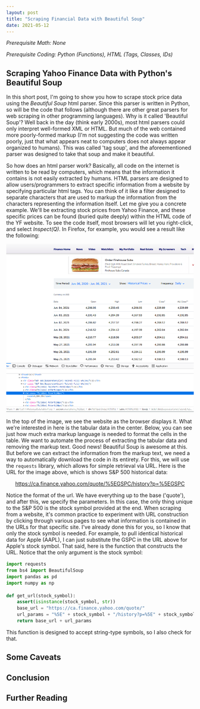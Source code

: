 ```yaml
---
layout: post
title: "Scraping Financial Data with Beautiful Soup"
date: 2021-05-12
---
```

_Prerequisite Math: None_

_Prerequisite Coding: Python (Functions), HTML (Tags, Classes, IDs)_

## Scraping Yahoo Finance Data with Python's Beautiful Soup

In this short post, I'm going to show you how to scrape stock price data using the _Beautiful Soup_ html parser. Since this parser is written in Python, so will be the code that follows (although there are other great parsers for web scraping in other programming languages). Why is it called 'Beautiful Soup'? Well back in the day (think early 2000s), most html parsers could only interpret well-formed XML or HTML. But much of the web contained more poorly-formed markup (I'm not suggesting the code was written poorly, just that what appears neat to computers does not always appear organized to humans). This was called 'tag soup', and the aforeementioned parser was designed to take that soup and make it beautiful.

So how does an html parser work? Basically, all code on the internet is written to be read by computers, which means that the information it contains is not easily extracted by humans. HTML parsers are designed to allow users/programmers to extract specific information from a website by specifying particular html tags. You can think of it like a filter designed to separate characters that are used to markup the information from the characters representing the information itself. Let me give you a concrete example. We'll be extracting stock prices from Yahoo Finance, and these specific prices can be found (buried quite deeply) within the HTML code of the YF website. To see the code itself, most browsers will let you right-click, and select _Inspect(Q)_. In Firefox, for example, you would see a result like the following:

<center><img src="/img/yahoo-finance.png" alt = "basic-nn"></center>

In the top of the image, we see the website as the browser displays it. What we're interested in here is the tabular data in the center. Below, you can see just how much extra markup language is needed to format the cells in the table. We want to automate the process of extracting the tabular data and removing the markup text. Good news! Beautiful Soup is awesome at this. But before we can extract the information from the markup text, we need a way to automatically download the code in its entirety. For this, we will use the `requests` library, which allows for simple retrieval via URL. Here is the URL for the image above, which is shows S&P 500 historical data:

<center>

https://ca.finance.yahoo.com/quote/%5EGSPC/history?p=%5EGSPC

</center>

Notice the format of the url. We have everything up to the base ('quote'), and after this, we specify the parameters. In this case, the only thing unique to the S&P 500 is the stock symbol provided at the end. When scraping from a website, it's common practice to experiment with URL construction by clicking through various pages to see what information is contained in the URLs for that specific site. I've already done this for you, so I know that only the stock symbol is needed. For example, to pull identical historical data for Apple (AAPL), I can just substitute the GSPC in the URL above for Apple's stock symbol. That said, here is the function that constructs the URL. Notice that the only argument is the stock symbol:

```python
import requests
from bs4 import BeautifulSoup
import pandas as pd
import numpy as np

def get_url(stock_symbol):
    assert(isinstance(stock_symbol, str))
    base_url = "https://ca.finance.yahoo.com/quote/"
    url_params = "%5E" + stock_symbol + "/history?p=%5E" + stock_symbol
    return base_url + url_params
```
This function is designed to accept string-type symbols, so I also check for that.

## Some Caveats

## Conclusion

## Further Reading